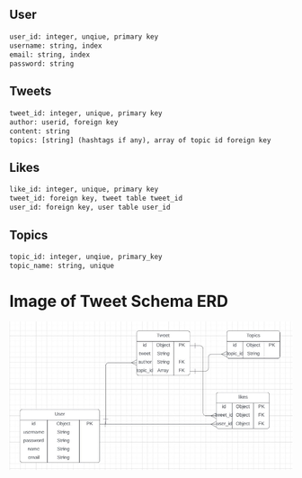 ## User
```
user_id: integer, unqiue, primary key
username: string, index
email: string, index
password: string
```

## Tweets
```
tweet_id: integer, unique, primary key
author: userid, foreign key
content: string
topics: [string] (hashtags if any), array of topic id foreign key
```

## Likes
```
like_id: integer, unique, primary key
tweet_id: foreign key, tweet table tweet_id
user_id: foreign key, user table user_id
```

## Topics
```
topic_id: integer, unqiue, primary_key
topic_name: string, unique
```

# Image of Tweet Schema ERD
![ERD](./Screenshots/Tweet_ERD.jpg)
